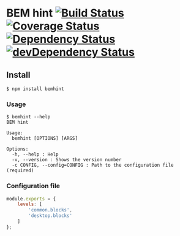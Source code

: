 # BEM hint [![Build Status](https://travis-ci.org/eGavr/bemhint.svg)](https://travis-ci.org/eGavr/bemhint) [![Coverage Status](https://img.shields.io/coveralls/eGavr/bemhint.svg)](https://coveralls.io/r/eGavr/bemhint?branch=master) [![Dependency Status](https://david-dm.org/eGavr/bemhint.svg)](https://david-dm.org/eGavr/bemhint) [![devDependency Status](https://david-dm.org/eGavr/bemhint/dev-status.svg)](https://david-dm.org/eGavr/bemhint#info=devDependencies)

## Install

```
$ npm install bemhint
```

### Usage

```
$ bemhint --help
BEM hint

Usage:
  bemhint [OPTIONS] [ARGS]

Options:
  -h, --help : Help
  -v, --version : Shows the version number
  -c CONFIG, --config=CONFIG : Path to the configuration file (required)
```

### Configuration file

```js
module.exports = {
    levels: [
        'common.blocks',
        'desktop.blocks'
    ]
};
```
